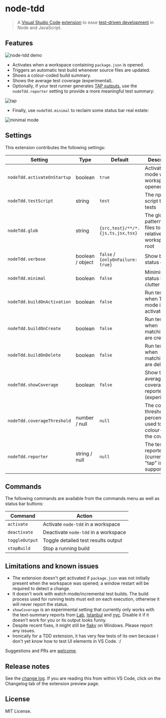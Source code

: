 # node-tdd

> A [Visual Studio Code](http://code.visualstudio.com/) [extension](https://marketplace.visualstudio.com/items?itemName=prashaantt.node-tdd) to ease [test-driven development](https://en.wikipedia.org/wiki/Test-driven_development) in Node and JavaScript.

## Features

![node-tdd demo](https://github.com/prashaantt/node-tdd/raw/master/images/node-tdd.gif)

- Activates when a workspace containing `package.json` is opened.
- Triggers an automatic test build whenever source files are updated.
- Shows a colour-coded build summary.
- Shows the average test coverage (experimental).
- Optionally, if your test runner generates [TAP outputs](https://testanything.org/producers.html#javascript), use the `nodeTdd.reporter` setting to provide a more meaningful test summary:

![tap](https://github.com/prashaantt/node-tdd/raw/master/images/tap.png)

- Finally, use `nodeTdd.minimal` to reclaim some status bar real estate:

![minimal mode](https://github.com/prashaantt/node-tdd/raw/master/images/minimal.png)

## Settings

This extension contributes the following settings:

| Setting                     | Type             | Default                           | Description                                                         |
| --------------------------- | ---------------- | --------------------------------- | ------------------------------------------------------------------- |
| `nodeTdd.activateOnStartup` | boolean          | `true`                            | Activate TDD mode when workspace is opened                          |
| `nodeTdd.testScript`        | string           | `test`                            | The npm script to run tests                                         |
| `nodeTdd.glob`              | string           | `{src,test}/**/*.{js,ts,jsx,tsx}` | The glob pattern for files to watch, relative to the workspace root |
| `nodeTdd.verbose`           | boolean / object | `false` / `{onlyOnFailure: true}` | Show build status dialogs                                           |
| `nodeTdd.minimal`           | boolean          | `false`                           | Minimise status bar clutter                                         |
| `nodeTdd.buildOnActivation` | boolean          | `false`                           | Run tests when TDD mode is activated                                |
| `nodeTdd.buildOnCreate`     | boolean          | `false`                           | Run tests when matching files are created                           |
| `nodeTdd.buildOnDelete`     | boolean          | `false`                           | Run tests when matching files are deleted                           |
| `nodeTdd.showCoverage`      | boolean          | `false`                           | Show the average test coverage if reported (experimental)           |
| `nodeTdd.coverageThreshold` | number / null    | `null`                            | The coverage threshold percentage, used to colour-code the coverage |
| `nodeTdd.reporter`          | string / null    | `null`                            | The test reporter used (currently only "tap" is supported)          |

## Commands

The following commands are available from the commands menu as well as status bar buttons:

| Command        | Action                                |
| -------------- | ------------------------------------- |
| `activate`     | Activate `node-tdd` in a workspace    |
| `deactivate`   | Deactivate `node-tdd` in a workspace |
| `toggleOutput` | Toggle detailed test results output   |
| `stopBuild`    | Stop a running build                  |

## Limitations and known issues

- The extension doesn't get activated if `package.json` was not initially present when the workspace was opened; a window restart will be required to detect a change.
- It doesn't work with watch mode/incremental test builds. The build process used for running tests must exit on each execution, otherwise it will never report the status.
- `showCoverage` is an experimental setting that currently only works with the text-summary reports from [Lab](https://github.com/hapijs/lab), [Istanbul](https://github.com/gotwarlost/istanbul) and [nyc](https://github.com/istanbuljs/nyc). Disable it if it doesn't work for you or its output looks funny.
- Despite recent fixes, it might still be [flaky](https://github.com/prashaantt/node-tdd/issues/5) on Windows. Please report any issues.
- Ironically for a TDD extension, it has very few tests of its own because I don't yet know how to test UI elements in VS Code. :/

Suggestions and PRs are [welcome](https://github.com/prashaantt/node-tdd/issues).

## Release notes

See the [change log](https://github.com/prashaantt/node-tdd/blob/master/CHANGELOG.md). If you are reading this from within VS Code, click on the Changelog tab of the extension preview page.

## License

MIT License.
